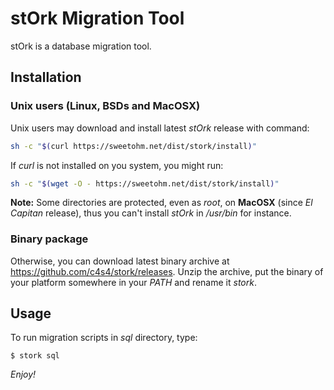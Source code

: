 # stOrk Migration Tool

stOrk is a database migration tool.

## Installation

### Unix users (Linux, BSDs and MacOSX)

Unix users may download and install latest *stOrk* release with command:

```bash
sh -c "$(curl https://sweetohm.net/dist/stork/install)"
```

If *curl* is not installed on you system, you might run:

```bash
sh -c "$(wget -O - https://sweetohm.net/dist/stork/install)"
```

**Note:** Some directories are protected, even as *root*, on **MacOSX** (since *El Capitan* release), thus you can't install *stOrk* in */usr/bin* for instance.

### Binary package

Otherwise, you can download latest binary archive at <https://github.com/c4s4/stork/releases>. Unzip the archive, put the binary of your platform somewhere in your *PATH* and rename it *stork*.

## Usage

To run migration scripts in *sql* directory, type:

```
$ stork sql
```

*Enjoy!*
